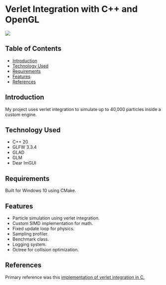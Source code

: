 # Verlet Integration with C++ and OpenGL
![](https://github.com/Kotuon/super_waddle/blob/main/verletintegration_gif_short.gif)

## Table of Contents
* [Introduction](#introduction)
* [Technology Used](#technology-used)
* [Requirements](#requirements)
* [Features](#features)
* [References](#references)

## Introduction

My project uses verlet integration to simulate up to 40,000 particles inside a custom engine.

## Technology Used
* C++ 20
* GLFW 3.3.4
* GLAD
* GLM
* Dear ImGUI

## Requirements
Built for Windows 10 using CMake.

## Features
* Particle simulation using verlet integration.
* Custom SIMD implementation for math.
* Fixed update loop for physics.
* Sampling profiler.
* Benchmark class.
* Logging system.
* Octree for collision optimization.

## References
Primary reference was this [implementation of verlet integration in C.](https://github.com/marichardson137/VerletIntegration/tree/main)
